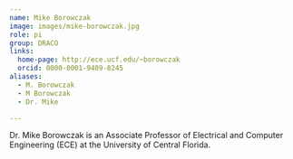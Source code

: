 ```yaml
---
name: Mike Borowczak
image: images/mike-borowczak.jpg
role: pi
group: DRACO
links:
  home-page: http://ece.ucf.edu/~borowczak
  orcid: 0000-0001-9409-8245
aliases:
  - M. Borowczak
  - M Borowczak
  - Dr. Mike

---
```


Dr. Mike Borowczak is an Associate Professor of Electrical and Computer Engineering (ECE) at the University of Central Florida. 

